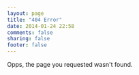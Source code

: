 ```yaml
---
layout: page
title: "404 Error"
date: 2014-01-24 22:58
comments: false
sharing: false
footer: false
---
```

Opps, the page you requested wasn't found.